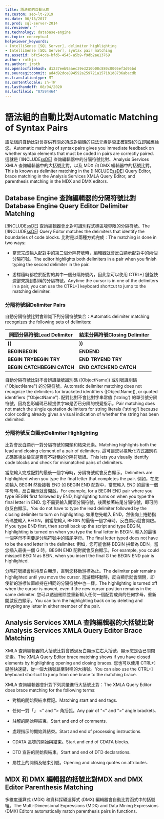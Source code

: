 ```yaml
---
title: 語法組的自動比對
ms.custom: seo-lt-2019
ms.date: 06/13/2017
ms.prod: sql-server-2014
ms.reviewer: ''
ms.technology: database-engine
ms.topic: conceptual
helpviewer_keywords:
- IntelliSense [SQL Server], delimiter highlighting
- IntelliSense [SQL Server], syntax pair matching
ms.assetid: bfc54cda-bfd6-4545-a5b9-f9db2ae13769
author: rothja
ms.author: jroth
ms.openlocfilehash: d1237eeb9aaec39e3210b00c880c0005ef3d95bd
ms.sourcegitcommit: ad4d92dce894592a259721a1571b1d8736abacdb
ms.translationtype: MT
ms.contentlocale: zh-TW
ms.lasthandoff: 08/04/2020
ms.locfileid: "87594464"
---
```

# <a name="automatic-matching-of-syntax-pairs"></a><span data-ttu-id="85c11-102">語法組的自動比對</span><span class="sxs-lookup"><span data-stu-id="85c11-102">Automatic Matching of Syntax Pairs</span></span>
  <span data-ttu-id="85c11-103">語法組的自動比對會提供有關必須成對編碼的語法元素是否正確配對的立即回應給您。</span><span class="sxs-lookup"><span data-stu-id="85c11-103">Automatic matching of syntax pairs gives you immediate feedback on whether syntax elements that must be coded in pairs are correctly paired.</span></span> <span data-ttu-id="85c11-104">這就是 [!INCLUDE[ssDE](../../includes/ssde-md.md)] 查詢編輯器中的分隔符號比對、Analysis Services XMLA 查詢編輯器中的大括號比對，以及 MDX 和 DMX 編輯器中的括號比對。</span><span class="sxs-lookup"><span data-stu-id="85c11-104">This is known as delimiter matching in the [!INCLUDE[ssDE](../../includes/ssde-md.md)] Query Editor, brace matching in the Analysis Services XMLA Query Editor, and parenthesis matching in the MDX and DMX editors.</span></span>  
  
## <a name="database-engine-query-editor-delimiter-matching"></a><span data-ttu-id="85c11-105">Database Engine 查詢編輯器的分隔符號比對</span><span class="sxs-lookup"><span data-stu-id="85c11-105">Database Engine Query Editor Delimiter Matching</span></span>  
 <span data-ttu-id="85c11-106">[!INCLUDE[ssDE](../../includes/ssde-md.md)] 查詢編輯器會比對可識別程式碼區塊界限的分隔符號。</span><span class="sxs-lookup"><span data-stu-id="85c11-106">The [!INCLUDE[ssDE](../../includes/ssde-md.md)] Query Editor matches the delimiters that identify the boundaries of code blocks.</span></span> <span data-ttu-id="85c11-107">比對是以兩種方式完成：</span><span class="sxs-lookup"><span data-stu-id="85c11-107">The matching is done in two ways:</span></span>  
  
-   <span data-ttu-id="85c11-108">當您完成輸入配對中的第二個分隔符號時，編輯器就會反白顯示配對中的兩個分隔符號。</span><span class="sxs-lookup"><span data-stu-id="85c11-108">The editor highlights both delimiters in a pair when you finish typing the second delimiter in the pair.</span></span>  
  
-   <span data-ttu-id="85c11-109">游標隨時都位於配對的其中一個分隔符號內，因此您可以使用 CTRL+] 鍵盤快速鍵來跳到對稱的分隔符號。</span><span class="sxs-lookup"><span data-stu-id="85c11-109">Anytime the cursor is in one of the delimiters in a pair, you can use the CTRL+] keyboard shortcut to jump to the matching delimiter.</span></span>  
  
### <a name="delimiter-pairs"></a><span data-ttu-id="85c11-110">分隔符號組</span><span class="sxs-lookup"><span data-stu-id="85c11-110">Delimiter Pairs</span></span>  
 <span data-ttu-id="85c11-111">自動分隔符號比對會辨識下列分隔符號集合：</span><span class="sxs-lookup"><span data-stu-id="85c11-111">Automatic delimiter matching recognizes the following sets of delimiters:</span></span>  
  
|<span data-ttu-id="85c11-112">開頭分隔符號</span><span class="sxs-lookup"><span data-stu-id="85c11-112">Lead Delimiter</span></span>|<span data-ttu-id="85c11-113">結束分隔符號</span><span class="sxs-lookup"><span data-stu-id="85c11-113">Closing Delimiter</span></span>|  
|--------------------|-----------------------|  
|<span data-ttu-id="85c11-114">**(**</span><span class="sxs-lookup"><span data-stu-id="85c11-114">**(**</span></span>|<span data-ttu-id="85c11-115">**)**</span><span class="sxs-lookup"><span data-stu-id="85c11-115">**)**</span></span>|  
|<span data-ttu-id="85c11-116">**BEGIN**</span><span class="sxs-lookup"><span data-stu-id="85c11-116">**BEGIN**</span></span>|<span data-ttu-id="85c11-117">**END**</span><span class="sxs-lookup"><span data-stu-id="85c11-117">**END**</span></span>|  
|<span data-ttu-id="85c11-118">**BEGIN TRY**</span><span class="sxs-lookup"><span data-stu-id="85c11-118">**BEGIN TRY**</span></span>|<span data-ttu-id="85c11-119">**END TRY**</span><span class="sxs-lookup"><span data-stu-id="85c11-119">**END TRY**</span></span>|  
|<span data-ttu-id="85c11-120">**BEGIN CATCH**</span><span class="sxs-lookup"><span data-stu-id="85c11-120">**BEGIN CATCH**</span></span>|<span data-ttu-id="85c11-121">**END CATCH**</span><span class="sxs-lookup"><span data-stu-id="85c11-121">**END CATCH**</span></span>|  
  
 <span data-ttu-id="85c11-122">自動分隔符號比對不會辨識括號識別碼 ([ObjectName]) 或引號識別碼 ("ObjectName") 的分隔符號。</span><span class="sxs-lookup"><span data-stu-id="85c11-122">Automatic delimiter matching does not recognize the delimiters for bracketed identifiers ([ObjectName]), or quoted identifiers ("ObjectName").</span></span> <span data-ttu-id="85c11-123">配對比對不會比對字串常值 ('string') 的單引號分隔符號，因為色彩編碼已經提供字串是否已分隔的視覺指示。</span><span class="sxs-lookup"><span data-stu-id="85c11-123">Pair matching does not match the single quotation delimiters for string literals ('string') because color coding already gives a visual indication of whether the string has been delimited.</span></span>  
  
### <a name="delimiter-highlighting"></a><span data-ttu-id="85c11-124">分隔符號反白顯示</span><span class="sxs-lookup"><span data-stu-id="85c11-124">Delimiter Highlighting</span></span>  
 <span data-ttu-id="85c11-125">比對會反白顯示一對分隔符號的開頭和結束元素。</span><span class="sxs-lookup"><span data-stu-id="85c11-125">Matching highlights both the lead and closing element of a pair of delimiters.</span></span> <span data-ttu-id="85c11-126">這可讓您以視覺化方式識別程式碼區塊並檢查是否有不對稱的分隔符號組。</span><span class="sxs-lookup"><span data-stu-id="85c11-126">This lets you visually identify code blocks and check for mismatched pairs of delimiters.</span></span>  
  
 <span data-ttu-id="85c11-127">當您輸入完成配對的最後一個字母時，分隔符號就會反白顯示。</span><span class="sxs-lookup"><span data-stu-id="85c11-127">Delimiters are highlighted when you type the final letter that completes the pair.</span></span> <span data-ttu-id="85c11-128">例如，在您先輸入 BEGIN 然後接著 END 的 BEGIN END 配對中，當您輸入 END 的最後一個字母時，反白顯示就會開啟。</span><span class="sxs-lookup"><span data-stu-id="85c11-128">For example, for a BEGIN END pair where you type BEGIN first followed by END, highlighting turns on when you type the final letter in END.</span></span> <span data-ttu-id="85c11-129">您不需要輸入開頭分隔符號，後面接著結尾分隔符號，即可開啟反白顯示。</span><span class="sxs-lookup"><span data-stu-id="85c11-129">You do not have to type the lead delimiter followed by the closing delimiter to turn on highlighting.</span></span> <span data-ttu-id="85c11-130">如果您先輸入 END，然後向上捲動指令碼並輸入 BEGIN，則當您輸入 BEGIN 的最後一個字母時，反白顯示就會開啟。</span><span class="sxs-lookup"><span data-stu-id="85c11-130">If you type END first, then scroll back up the script and type BEGIN, highlighting is turned on when you type the final letter in BEGIN.</span></span> <span data-ttu-id="85c11-131">輸入的最後一個字母不需要是分隔符號中的結尾字母。</span><span class="sxs-lookup"><span data-stu-id="85c11-131">The final letter typed does not have to be the end letter in the delimiter.</span></span> <span data-ttu-id="85c11-132">例如，您可能會將 BEGIN 拼錯為 BEIN。當您插入最後一個 G 時，BEGIN END 配對就會反白顯示。</span><span class="sxs-lookup"><span data-stu-id="85c11-132">For example, you could misspell BEGIN as BEIN, when you insert the final G the BEGIN END pair is highlighted.</span></span>  
  
 <span data-ttu-id="85c11-133">分隔符號組會維持反白顯示，直到您移動游標為止。</span><span class="sxs-lookup"><span data-stu-id="85c11-133">The delimiter pair remains highlighted until you move the cursor.</span></span> <span data-ttu-id="85c11-134">當游標移動時，反白顯示就會關閉，即使新的游標位置維持在相同的分隔符號中也一樣。</span><span class="sxs-lookup"><span data-stu-id="85c11-134">The highlighting is turned off when the cursor is moved, even if the new cursor position remains in the same delimiter.</span></span> <span data-ttu-id="85c11-135">您可以透過刪除並重新輸入任何一個配對成員的任何字母，重新開啟反白顯示。</span><span class="sxs-lookup"><span data-stu-id="85c11-135">You can turn the highlighting back on by deleting and retyping any letter in either member of the pair.</span></span>  
  
## <a name="analysis-services-xmla-query-editor-brace-matching"></a><span data-ttu-id="85c11-136">Analysis Services XMLA 查詢編輯器的大括號比對</span><span class="sxs-lookup"><span data-stu-id="85c11-136">Analysis Services XMLA Query Editor Brace Matching</span></span>  
 <span data-ttu-id="85c11-137">XMLA 查詢編輯器的大括號比對會透過反白顯示左右大括號，顯示您是否已關閉元素。</span><span class="sxs-lookup"><span data-stu-id="85c11-137">The XMLA Query Editor brace matching shows if you have closed elements by highlighting opening and closing braces.</span></span> <span data-ttu-id="85c11-138">您也可以使用 CTRL+] 鍵盤快速鍵，從一個大括號跳至對稱的大括號。</span><span class="sxs-lookup"><span data-stu-id="85c11-138">You can also use the CTRL+] keyboard shortcut to jump from one brace to the matching brace.</span></span>  
  
 <span data-ttu-id="85c11-139">XMLA 查詢編輯器會針對下列詞彙進行大括號比對：</span><span class="sxs-lookup"><span data-stu-id="85c11-139">The XMLA Query Editor does brace matching for the following terms:</span></span>  
  
-   <span data-ttu-id="85c11-140">對稱的開始與結束標記。</span><span class="sxs-lookup"><span data-stu-id="85c11-140">Matching start and end tags.</span></span>  
  
-   <span data-ttu-id="85c11-141">任何一對「」 \<" and "> 角括弧。</span><span class="sxs-lookup"><span data-stu-id="85c11-141">Any pair of "\<" and ">" angle brackets.</span></span>  
  
-   <span data-ttu-id="85c11-142">註解的開始與結束。</span><span class="sxs-lookup"><span data-stu-id="85c11-142">Start and end of comments.</span></span>  
  
-   <span data-ttu-id="85c11-143">處理指示的開始與結束。</span><span class="sxs-lookup"><span data-stu-id="85c11-143">Start and end of processing instructions.</span></span>  
  
-   <span data-ttu-id="85c11-144">CDATA 區塊的開始與結束。</span><span class="sxs-lookup"><span data-stu-id="85c11-144">Start and end of CDATA blocks.</span></span>  
  
-   <span data-ttu-id="85c11-145">DTD 宣告的開始與結束。</span><span class="sxs-lookup"><span data-stu-id="85c11-145">Start and end of DTD declarations.</span></span>  
  
-   <span data-ttu-id="85c11-146">屬性上的開頭及結束引號。</span><span class="sxs-lookup"><span data-stu-id="85c11-146">Opening and closing quotes on attributes.</span></span>  
  
## <a name="mdx-and-dmx-editor-parenthesis-matching"></a><span data-ttu-id="85c11-147">MDX 和 DMX 編輯器的括號比對</span><span class="sxs-lookup"><span data-stu-id="85c11-147">MDX and DMX Editor Parenthesis Matching</span></span>  
 <span data-ttu-id="85c11-148">多維度運算式 (MDX) 和資料採礦運算式 (DMX) 編輯器會自動比對函式中的括號組。</span><span class="sxs-lookup"><span data-stu-id="85c11-148">The Multi-Dimensional Expressions (MDX) and Data Mining Expressions (DMX) Editors automatically match parenthesis pairs in functions.</span></span>  
  
  
